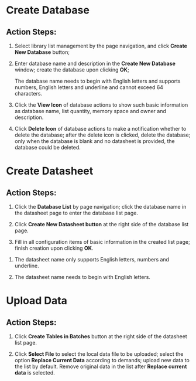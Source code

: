 # Create Database

## Action Steps:

1. Select library list management by the page navigation, and click **Create New Database** button;

2. Enter database name and description in the **Create New Database** window; create the database upon clicking **OK**;

   The database name needs to begin with English letters and supports numbers, English letters and underline and cannot exceed 64 characters.

3. Click the **View Icon** of database actions to show such basic information as database name, list quantity, memory space and owner and description.

4. Click **Delete Icon** of database actions to make a notification whether to delete the database; after the delete icon is clicked, delete the database; only when the database is blank and no datasheet is provided, the database could be deleted.

# Create Datasheet
## Action Steps:

1. Click the **Database List** by page navigation; click the database name in the datasheet page to enter the database list page.

2. Click **Create New Datasheet button** at the right side of the database list page.

3. Fill in all configuration items of basic information in the created list page; finish creation upon clicking **OK**.

1) The datasheet name only supports English letters, numbers and underline.

2) The datasheet name needs to begin with English letters.


# Upload Data



## Action Steps:

1. Click **Create Tables in Batches** button at the right side of the datasheet list page.

2. Click **Select File** to select the local data file to be uploaded; select the option **Replace Current Data** according to demands; upload new data to the list by default. Remove original data in the list after **Replace current data** is selected.

